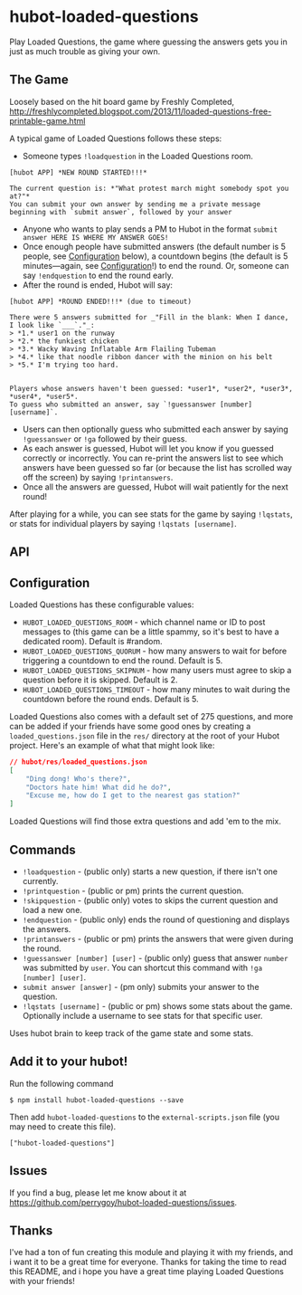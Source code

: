 hubot-loaded-questions
======================

Play Loaded Questions, the game where guessing the answers gets you in just as much trouble as giving your own.

The Game
--------
Loosely based on the hit board game by Freshly Completed, http://freshlycompleted.blogspot.com/2013/11/loaded-questions-free-printable-game.html

A typical game of Loaded Questions follows these steps:
* Someone types `!loadquestion` in the Loaded Questions room.
```asciidoc
[hubot APP] *NEW ROUND STARTED!!!*

The current question is: *"What protest march might somebody spot you at?"*
You can submit your own answer by sending me a private message beginning with `submit answer`, followed by your answer
```
* Anyone who wants to play sends a PM to Hubot in the format `submit answer HERE IS WHERE MY ANSWER GOES!`
* Once enough people have submitted answers (the default number is 5 people, see [Configuration](#configuration) below), a countdown begins (the default is 5 minutes—again, see [Configuration](#configuration)!) to end the round. Or, someone can say `!endquestion` to end the round early.
* After the round is ended, Hubot will say:
```asciidoc
[hubot APP] *ROUND ENDED!!!* (due to timeout)

There were 5 answers submitted for _"Fill in the blank: When I dance, I look like `___`."_:
> *1.* user1 on the runway
> *2.* the funkiest chicken
> *3.* Wacky Waving Inflatable Arm Flailing Tubeman
> *4.* like that noodle ribbon dancer with the minion on his belt
> *5.* I'm trying too hard.


Players whose answers haven't been guessed: *user1*, *user2*, *user3*, *user4*, *user5*.
To guess who submitted an answer, say `!guessanswer [number] [username]`.
```
* Users can then optionally guess who submitted each answer by saying `!guessanswer` or `!ga` followed by their guess.
* As each answer is guessed, Hubot will let you know if you guessed correctly or incorrectly. You can re-print the answers list to see which answers have been guessed so far (or because the list has scrolled way off the screen) by saying `!printanswers`.
* Once all the answers are guessed, Hubot will wait patiently for the next round!

After playing for a while, you can see stats for the game by saying `!lqstats`, or stats for individual players by saying `!lqstats [username]`.

API
---
## Configuration
Loaded Questions has these configurable values:
* `HUBOT_LOADED_QUESTIONS_ROOM` - which channel name or ID to post messages to (this game can be a little spammy, so it's best to have a dedicated room). Default is #random.
* `HUBOT_LOADED_QUESTIONS_QUORUM` - how many answers to wait for before triggering a countdown to end the round. Default is 5.
* `HUBOT_LOADED_QUESTIONS_SKIPNUM` - how many users must agree to skip a question before it is skipped. Default is 2.
* `HUBOT_LOADED_QUESTIONS_TIMEOUT` - how many minutes to wait during the countdown before the round ends. Default is 5.

Loaded Questions also comes with a default set of 275 questions, and more can be added if your friends have some good ones by creating a `loaded_questions.json` file in the `res/` directory at the root of your Hubot project. Here's an example of what that might look like:
```json
// hubot/res/loaded_questions.json
[
    "Ding dong! Who's there?",
    "Doctors hate him! What did he do?",
    "Excuse me, how do I get to the nearest gas station?"
]
```

Loaded Questions will find those extra questions and add 'em to the mix.

## Commands
* `!loadquestion` - (public only) starts a new question, if there isn't one currently.
* `!printquestion` - (public or pm) prints the current question.
* `!skipquestion` - (public only) votes to skips the current question and load a new one.
* `!endquestion` - (public only) ends the round of questioning and displays the answers.
* `!printanswers` - (public or pm) prints the answers that were given during the round.
* `!guessanswer [number] [user]` - (public only) guess that answer `number` was submitted by `user`. You can shortcut this command with `!ga [number] [user]`.
* `submit answer [answer]` - (pm only) submits your answer to the question.
* `!lqstats [username]` - (public or pm) shows some stats about the game. Optionally include a username to see stats for that specific user.

Uses hubot brain to keep track of the game state and some stats.

## Add it to your hubot!

Run the following command

    $ npm install hubot-loaded-questions --save

Then add `hubot-loaded-questions` to the `external-scripts.json` file (you may need to create this file).

    ["hubot-loaded-questions"]


## Issues
If you find a bug, please let me know about it at https://github.com/perrygoy/hubot-loaded-questions/issues.

Thanks
------
I've had a ton of fun creating this module and playing it with my friends, and i want it to be a great time for everyone. Thanks for taking the time to read this README, and i hope you have a great time playing Loaded Questions with your friends!
